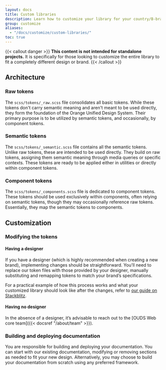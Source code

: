 ```yaml
---
layout: docs
title: Custom libraries
description: Learn how to customize your library for your country/B-brand following the guide.
group: customize
aliases:
  - "/docs/customize/custom-libraries/"
toc: true
---
```


{{< callout danger >}}
**This content is not intended for standalone projects.** It is specifically for those looking to customize the entire library to fit a completely different design or brand.
{{< /callout >}}

## Architecture

### Raw tokens

The `scss/tokens/_raw.scss` file consolidates all basic tokens. While these tokens don't carry semantic meaning and aren't meant to be used directly, they form the foundation of the Orange Unified Design System. Their primary purpose is to be utilized by semantic tokens, and occasionally, by component tokens.

### Semantic tokens

The `scss/tokens/_semantic.scss` file contains all the semantic tokens. Unlike raw tokens, these are intended to be used directly. They build on raw tokens, assigning them semantic meaning through media queries or specific contexts. These tokens are ready to be applied either in utilities or directly within component tokens.

### Component tokens

The `scss/tokens/_components.scss` file is dedicated to component tokens. These tokens should be used exclusively within components, often relying on semantic tokens, though they may occasionally reference raw tokens. Essentially, they map the semantic tokens to components.

## Customization

### Modifying the tokens

#### Having a designer

If you have a designer (which is highly recommended when creating a new brand), implementing changes should be straightforward. You'll need to replace our token files with those provided by your designer, manually substituting and remapping tokens to match your brand’s specifications.

For a practical example of how this process works and what your customized library should look like after the changes, refer to [our guide on Stackblitz](https://stackblitz.com/edit/github-j5teen).

#### Having no designer

In the absence of a designer, it’s advisable to reach out to the [OUDS Web core team]({{< docsref "/about/team" >}}).

### Building and deploying documentation

You are responsible for building and deploying your documentation. You can start with our existing documentation, modifying or removing sections as needed to fit your new design. Alternatively, you may choose to build your documentation from scratch using any preferred framework.

